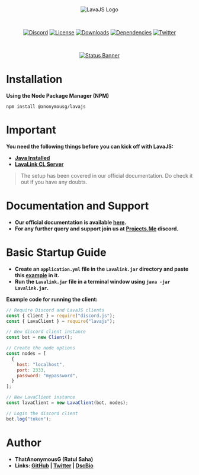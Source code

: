 <div align="center">
  <br />
  <p>
    <img src="https://media.discordapp.net/attachments/718368456709505046/718741833378955304/Lava.png" alt="LavaJS Logo" />
  </p>
  <br />
  <p>
    <a href="https://discord.gg/mHHU8vs"><img src="https://discordapp.com/api/guilds/718157763821174884/widget.png?style=shield" alt="Discord" /></a>
    <a href="https://github.com/ThatAnonymousG/LavaJS/blob/master/LICENSE"><img src="https://img.shields.io/npm/l/@anonymousg/lavajs" alt="License" /></a>
    <a href="https://npmjs.com/package/@anonymousg/lavajs"><img src="https://img.shields.io/npm/dt/@anonymousg/lavajs" alt="Downloads" /></a>
    <a href="https://david-dm.org/ThatAnonymousG/LavaJS"><img src="https://img.shields.io/david/ThatAnonymousG/LavaJS" alt="Dependencies" /></a>
    <a href="https://twitter.com/ThatAnonyG"><img src="https://img.shields.io/twitter/follow/ThatAnonyG?label=Follow&style=social" alt="Twitter" /></a>
  </p>
  <br />
  <p>
    <a href="https://nodei.co/npm/@anonymousg/lavajs/"><img src="https://nodei.co/npm/@anonymousg/lavajs.png?downloads=true&stars=true" alt="Status Banner"></a>
  </p>
</div>

# Installation

**Using the Node Package Manager (NPM)**

```shell script
npm install @anonymousg/lavajs
```

# Important

**You need the following things before you can kick off with LavaJS:**

* [**Java Installed**](https://www.java.com/en/download/)
* [**LavaLink CL Server**](https://github.com/Frederikam/Lavalink/releases)

> The setup has been covered in our official documentation. Do check it out if you have any doubts.

# Documentation and Support

* **Our official documentation is available [here](https://lavajs.tech).**
* **For any further query and support join us at [Projects.Me](https://discord.gg/mHHU8vs) discord.**

# Basic Startup Guide

* **Create an `application.yml` file in the `Lavalink.jar` directory and paste this [example](https://lavajs.tech/#/setup?id=setup-lavalink) in it.**
* **Run the `Lavalink.jar` file in a terminal window using `java -jar Lavalink.jar`.**

**Example code for running the client:**

```js
// Require Discord and LavaJS clients
const { Client } = require("discord.js"); 
const { LavaClient } = require("lavajs");

// New discord client instance
const bot = new Client();

// Create the node options
const nodes = [
  {
    host: "localhost",
    port: 2333,
    password: "mypassword",
  }
];

// New LavaClient instance
const lavaClient = new LavaClient(bot, nodes);

// Login the discord client
bot.log("token");
```

# Author

* **ThatAnonymousG (Ratul Saha)**
* **Links: [GitHub](https://github.com/ThatAnonymousG) | [Twitter](https://twitter.com/ThatAnonyG) | [DscBio](https://dsc.bio/ThatAnonyG)**
